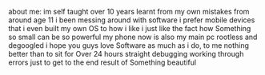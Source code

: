 about me: im self taught over 10 years learnt from my own mistakes from around age 11 i been messing around with software i prefer mobile devices that i even built my own OS to how i like i just like the fact how Something so small can be so powerful my phone now is also my main pc rootless and degoogled  i hope you guys love Software as much as i do, to me nothing better than to sit for Over 24 hours straight debugging working through errors just to get to the end result of Something beautiful 
